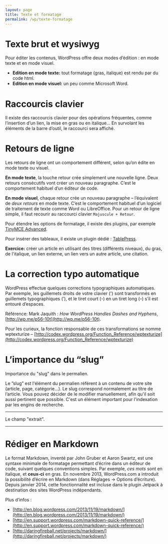 ```yaml
---
layout: page
title: Texte et formatage
permalink: /wp/texte-formatage
---
```


Texte brut et wysiwyg
===

Pour éditer les contenus, WordPress offre deux modes d’édition : en mode texte et en mode visuel.

* **Edition en mode texte:** tout formatage (gras, italique) est rendu par du code html.
* **Edition en mode visuel:** un peu comme Microsoft Word.

Raccourcis clavier
===

Il existe des raccourcis clavier pour des opérations fréquentes, comme l’insertion d’un lien, la mise en gras ou en italique... En survolant les éléments de la barre d’outil, le raccourci sera affiché.

Retours de ligne
===

Les retours de ligne ont un comportement différent, selon qu’on édite en mode texte ou visuel. 

**En mode texte**, la touche retour crée simplement une nouvelle ligne. Deux retours consécutifs vont créer un nouveau paragraphe. C’est le comportement habituel d’un éditeur de code.

**En mode visuel**, chaque retour crée un nouveau paragraphe – l’équivalent de *deux retours* en mode texte. C’est le comportement habituel d’un logiciel de traitement de texte comme Word ou LibreOffice. Pour un retour de ligne simple, il faut recourir au raccourci clavier `Majuscule + Retour`.

Pour étendre les options de formatage, il existe des plugins, par exemple [TinyMCE Advanced](https://wordpress.org/plugins/tinymce-advanced/).

Pour insérer des tableaux, il existe un plugin dédié : [TablePress](https://wordpress.org/plugins/tablepress/).

**Exercice:** créer un article en utilisant des titres (différents niveaux), du gras, de l'italique, un lien externe, un lien vers un autre article, une citation.

La correction typo automatique
===

WordPress effectue quelques corrections typographiques automatiques. Par exemple, les guillemets droits de votre clavier (') sont transformés en guillemets typographiques (’), et le tiret court (-) en un tiret long (–) s’il est entouré d’espaces. 

Référence: Mark Jaquith : *How WordPress Handles Dashes and Hyphens*, [http://wp.me/p56-10t](http://wp.me/p56-10t). 

Pour les curieux, la fonction responsable de ces transformations se nomme wptexturize – [http://codex.wordpress.org/Function_Reference/wptexturize](http://codex.wordpress.org/Function_Reference/wptexturize)


L’importance du “slug”
===

Importance du "slug" dans le permalien.

Le ”slug” est l'élément du permalien référent à un contenu de votre site (article, page, catégorie...). Le slug correspond normalement au titre de l’article. Vous pouvez décider de le modifier manuellement, afin qu'il soit aussi pertinent que possible. C'est un élément important pour l'indexation par les engins de recherche.

***

Le champ "extrait".

***

Rédiger en Markdown 
===

Le format Markdown, inventé par John Gruber et Aaron Swartz, est une syntaxe minimale de formatage permettant d’écrire dans un éditeur de code, suivant quelques conventions simples. Par exemple, *ces mots* sont en italique, et **ceux-ci** en gras. 
En novembre 2013, WordPress.com a introduit la possibilité d’écrire en Markdown (dans Réglages → Options d’écriture).
Depuis janvier 2014, cette fonctionnalité est incluse dans le plugin Jetpack à destination des sites WordPress indépendants.

Plus d’infos :

* [http://en.blog.wordpress.com/2013/11/19/markdown/](http://en.blog.wordpress.com/2013/11/19/markdown/)
* [http://en.support.wordpress.com/markdown-quick-reference/](http://en.support.wordpress.com/markdown-quick-reference/)
* [http://daringfireball.net/projects/markdown/](http://daringfireball.net/projects/markdown/)

